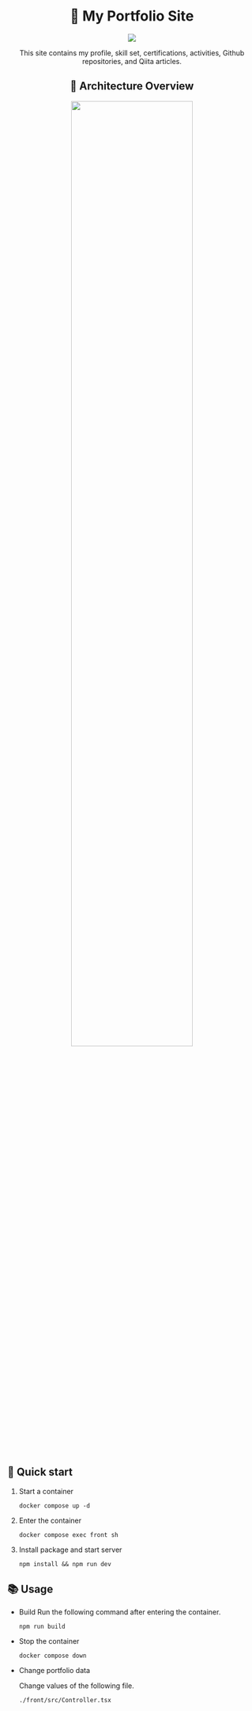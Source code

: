 <div align="center">
    <h1>👻 My Portfolio Site</h1>  
    <p align="center">
      <a href="https://skillicons.dev">
        <img src="https://skillicons.dev/icons?i=typescript,tailwind,docker,vite,githubactions" />
      </a>
    </p>
    <p>This site contains my profile, skill set, certifications, activities, Github repositories, and Qiita articles.</p>

## 👾 Architecture Overview
<div align="center" width="100%"><img width="70%" src="https://github.com/ayakakawabe/portfolio/assets/103473179/e6096742-6253-4bb9-8127-ad75d5ead6d1" /></div>
</div>

## 🚀 Quick start
1. Start a container
    ```
    docker compose up -d
    ```
2. Enter the container
    ```
    docker compose exec front sh
    ```
3. Install package and start server
    ```
    npm install && npm run dev
    ```

## 📚 Usage
* Build
    Run the following command after entering the container.
    ```
    npm run build
    ```
* Stop the container
    ```
    docker compose down
    ```
* Change portfolio data
  
  Change values of the following file.
  ```
  ./front/src/Controller.tsx
  ``` 
